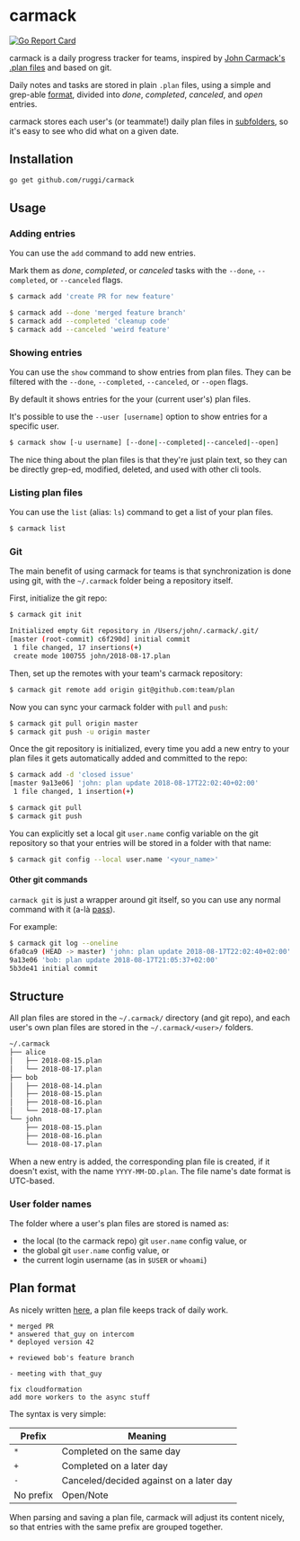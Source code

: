 # carmack

[![Go Report Card](https://goreportcard.com/badge/github.com/ruggi/carmack)](https://goreportcard.com/report/github.com/ruggi/carmack)

carmack is a daily progress tracker for teams, inspired by [John Carmack's .plan files](https://github.com/ESWAT/john-carmack-plan-archive) and based on git.

Daily notes and tasks are stored in plain `.plan` files, using a simple and grep-able [format](#plan-format), divided into *done*, *completed*, *canceled*, and *open* entries.

carmack stores each user's (or teammate!) daily plan files in [subfolders](#structure), so it's easy to see who did what on a given date.

## Installation

```sh
go get github.com/ruggi/carmack
```

## Usage

### Adding entries

You can use the `add` command to add new entries.

Mark them as *done*, *completed*, or *canceled* tasks with the `--done`, `--completed`, or `--canceled` flags.

```sh
$ carmack add 'create PR for new feature'
```

```sh
$ carmack add --done 'merged feature branch'
$ carmack add --completed 'cleanup code'
$ carmack add --canceled 'weird feature'
```

### Showing entries

You can use the `show` command to show entries from plan files. They can be filtered with the `--done`, `--completed`, `--canceled`, or `--open` flags.

By default it shows entries for the your (current user's) plan files.

It's possible to use the `--user [username]` option to show entries for a specific user.

```sh
$ carmack show [-u username] [--done|--completed|--canceled|--open]
```

The nice thing about the plan files is that they're just plain text, so they can be directly grep-ed, modified, deleted, and used with other cli tools.

### Listing plan files

You can use the `list` (alias: `ls`) command to get a list of your plan files.

```sh
$ carmack list
```

### Git

The main benefit of using carmack for teams is that synchronization is done using git, with the `~/.carmack` folder being a repository itself.

First, initialize the git repo:

```sh
$ carmack git init

Initialized empty Git repository in /Users/john/.carmack/.git/
[master (root-commit) c6f290d] initial commit
 1 file changed, 17 insertions(+)
 create mode 100755 john/2018-08-17.plan
```

Then, set up the remotes with your team's carmack repository:

```sh
$ carmack git remote add origin git@github.com:team/plan
```

Now you can sync your carmack folder with `pull` and `push`:

```sh
$ carmack git pull origin master
$ carmack git push -u origin master
```

Once the git repository is initialized, every time you add a new entry to your plan files it gets
automatically added and committed to the repo:

```sh
$ carmack add -d 'closed issue'
[master 9a13e06] 'john: plan update 2018-08-17T22:02:40+02:00'
 1 file changed, 1 insertion(+)

$ carmack git pull
$ carmack git push
```

You can explicitly set a local git `user.name` config variable on the git repository so that your entries will be stored
in a folder with that name:

```sh
$ carmack git config --local user.name '<your_name>'
```

#### Other git commands

`carmack git` is just a wrapper around git itself, so you can use any normal command with it (a-là [pass](https://www.passwordstore.org/)).

For example:
```sh
$ carmack git log --oneline
6fa0ca9 (HEAD -> master) 'john: plan update 2018-08-17T22:02:40+02:00'
9a13e06 'bob: plan update 2018-08-17T21:05:37+02:00'
5b3de41 initial commit
```

## Structure
All plan files are stored in the `~/.carmack/` directory (and git repo), and each user's own plan files are stored in the `~/.carmack/<user>/` folders.

```sh
~/.carmack
├── alice
│   ├── 2018-08-15.plan
│   └── 2018-08-17.plan
├── bob
│   ├── 2018-08-14.plan
│   ├── 2018-08-15.plan
│   ├── 2018-08-16.plan
│   └── 2018-08-17.plan
└── john
    ├── 2018-08-15.plan
    ├── 2018-08-16.plan
    └── 2018-08-17.plan
```

When a new entry is added, the corresponding plan file is created, if it doesn't exist, with the name `YYYY-MM-DD.plan`. The file name's date format is UTC-based.

### User folder names

The folder where a user's plan files are stored is named as:

* the local (to the carmack repo) git `user.name` config value, or
* the global git `user.name` config value, or
* the current login username (as in `$USER` or `whoami`)

## Plan format

As nicely written [here](https://garbagecollected.org/2017/10/24/the-carmack-plan/), a plan file keeps track of daily work.

```plan
* merged PR
* answered that_guy on intercom
* deployed version 42

+ reviewed bob's feature branch

- meeting with that_guy

fix cloudformation
add more workers to the async stuff
```

The syntax is very simple:

| Prefix    | Meaning                                         |
|-----------| ------------------------------------------------|
| `*`       | Completed on the same day                       |
| `+`       | Completed on a later day                        |
| `-`       | Canceled/decided against on a later day         |
| No prefix | Open/Note                                       |

When parsing and saving a plan file, carmack will adjust its content nicely, so that entries with the same prefix are grouped together.
